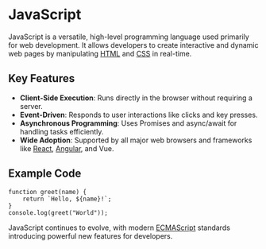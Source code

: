 # JavaScript

JavaScript is a versatile, high-level programming language used primarily for web development. It allows developers to create interactive and dynamic web pages by manipulating [HTML](/wiki/HTML) and [CSS](/wiki/CSS) in real-time.

## Key Features

- **Client-Side Execution**: Runs directly in the browser without requiring a server.
- **Event-Driven**: Responds to user interactions like clicks and key presses.
- **Asynchronous Programming**: Uses Promises and async/await for handling tasks efficiently.
- **Wide Adoption**: Supported by all major web browsers and frameworks like [React](/wiki/React), [Angular](/wiki/Angular), and Vue.

## Example Code

```
function greet(name) {
    return `Hello, ${name}!`;
}
console.log(greet("World"));
```

JavaScript continues to evolve, with modern [ECMAScript](/wiki/ECMAScript) standards introducing powerful new features for developers.
